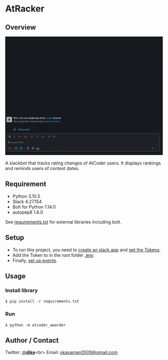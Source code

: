 # AtRacker



## Overview
![demo](demo.gif)

A slackbot that tracks rating changes of AtCoder users. It displays rankings and reminds users of contest dates.

## Requirement
- Python 3.10.5
- Slack 4.27.154
- Bolt for Python 1.14.0
- autopep8 1.6.0

See [requirements.txt](requirements.txt) for external libraries including bolt.

## Setup
- To run this project, you need to [create an slack app](https://slack.dev/bolt-python/tutorial/getting-started#:~:text=over%20HTTP.-,Create%20an%20app,-First%20thing%E2%80%99s%20first) and [get the Tokens](https://slack.dev/bolt-python/tutorial/getting-started#:~:text=configuring%20your%20app%20%F0%9F%94%A9-,Tokens%20and%20installing%20apps,-Slack%20apps%20use).
- Add the Token to <your token> in the root folder [.env](/.env).
- Finally, [set up events](https://slack.dev/bolt-python/tutorial/getting-started#:~:text=up%20and%20running.%20%F0%9F%8E%89-,Setting%20up%20events,-Your%20app%20behaves).

## Usage


### Install library
```
$ pip install -r requirements.txt
```
### Run
```
$ python -m atcoder_awarder
```

## Author / Contact
Twitter: [@__dike__](https://twitter.com/__dike__)<br>
Email: [okayaman0509@gmail.com](okayaman0509@gmail.com)